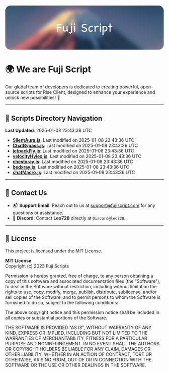 ![Banner](.github/b.webp)

# 🌍 **We are Fuji Script**

Our global team of developers is dedicated to creating powerful, open-source scripts for Rise Client, designed to enhance your experience and unlock new possibilities! 🌟

---
<!-- SCRIPTS_NAVIGATION_START -->
## 📂 **Scripts Directory Navigation**

**Last Updated**: 2025-01-08 23:43:38 UTC

- **[SilentAura.js](scripts/SilentAura.js)**: Last modified on 2025-01-08 23:43:36 UTC
- **[ChatBypass.js](scripts/ChatBypass.js)**: Last modified on 2025-01-08 23:43:36 UTC
- **[jetpackFly.js](scripts/jetpackFly.js)**: Last modified on 2025-01-08 23:43:36 UTC
- **[velocityHylex.js](scripts/velocityHylex.js)**: Last modified on 2025-01-08 23:43:36 UTC
- **[chestxray.js](scripts/chestxray.js)**: Last modified on 2025-01-08 23:43:36 UTC
- **[bedxray.js](scripts/bedxray.js)**: Last modified on 2025-01-08 23:43:36 UTC
- **[chatMacro.js](scripts/chatMacro.js)**: Last modified on 2025-01-08 23:43:36 UTC

<!-- SCRIPTS_NAVIGATION_END -->

---

## 💬 **Contact Us**  
- 📬 **Support Email**: Reach out to us at [support@fujiscript.com](mailto:support@fujiscript.com) for any questions or assistance.  
- 💬 **Discord**: Contact **Leo728** directly at `Discord@leo728`.

---

## 📜 **License**

This project is licensed under the MIT License.  

**MIT License**  
Copyright (c) 2023 Fuji Scripts  

Permission is hereby granted, free of charge, to any person obtaining a copy of this software and associated documentation files (the "Software"), to deal in the Software without restriction, including without limitation the rights to use, copy, modify, merge, publish, distribute, sublicense, and/or sell copies of the Software, and to permit persons to whom the Software is furnished to do so, subject to the following conditions:  

The above copyright notice and this permission notice shall be included in all copies or substantial portions of the Software.  

THE SOFTWARE IS PROVIDED "AS IS", WITHOUT WARRANTY OF ANY KIND, EXPRESS OR IMPLIED, INCLUDING BUT NOT LIMITED TO THE WARRANTIES OF MERCHANTABILITY, FITNESS FOR A PARTICULAR PURPOSE AND NONINFRINGEMENT. IN NO EVENT SHALL THE AUTHORS OR COPYRIGHT HOLDERS BE LIABLE FOR ANY CLAIM, DAMAGES OR OTHER LIABILITY, WHETHER IN AN ACTION OF CONTRACT, TORT OR OTHERWISE, ARISING FROM, OUT OF OR IN CONNECTION WITH THE SOFTWARE OR THE USE OR OTHER DEALINGS IN THE SOFTWARE.  
